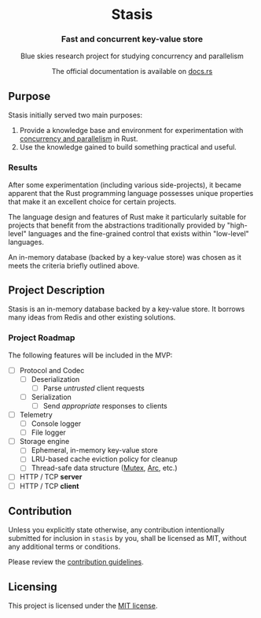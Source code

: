 <div align="center">
 <h1>Stasis</h1>
  <h3>Fast and concurrent key-value store</h3>
  <p>Blue skies research project for studying concurrency and parallelism</p>
  <div style="width:fit-content">
The official documentation is available on <a href="https://docs.rs/stasis-rs">docs.rs</a>

  </div>  
</div>

## Purpose

Stasis initially served two main purposes:

1. Provide a knowledge base and environment for experimentation
   with [concurrency and parallelism][concurrency] in Rust.
2. Use the knowledge gained to build something practical and useful.

### Results

<!-- TODO: Link to blog post -->
After some experimentation (including various side-projects), it became apparent that the Rust
programming language possesses unique properties that make it an excellent choice for certain
projects.

The language design and features of Rust make it particularly suitable for projects that benefit
from the abstractions traditionally provided by "high-level" languages and the fine-grained control
that exists within "low-level" languages.

An in-memory database (backed by a key-value store) was chosen as it meets the criteria briefly
outlined above.

## Project Description

Stasis is an in-memory database backed by a key-value store. It borrows many ideas from Redis and
other existing solutions.

### Project Roadmap

The following features will be included in the MVP:

- [ ] Protocol and Codec
    - [ ] Deserialization
        - [ ] Parse _untrusted_ client requests
    - [ ] Serialization
        - [ ] Send _appropriate_ responses to clients
- [ ] Telemetry
    - [ ] Console logger
    - [ ] File logger
- [ ] Storage engine
    - [ ] Ephemeral, in-memory key-value store
    - [ ] LRU-based cache eviction policy for cleanup
    - [ ] Thread-safe data structure ([Mutex][std::sync::Mutex], [Arc][std::sync::Arc], etc.)
- [ ] HTTP / TCP **server**
- [ ] HTTP / TCP **client**

## Contribution

Unless you explicitly state otherwise, any contribution intentionally submitted for inclusion
in `stasis` by you, shall be licensed as MIT, without any additional terms or conditions.

Please review the [contribution guidelines][contributing].

## Licensing

This project is licensed under the [MIT license][license].

<!-- Links -->

[contributing]: /CONTRIBUTING.md

[documentation]: https://docs.rs/stasis

[license]: /LICENSE

[issue]: https://github.com/dark-fusion/stasis/issues/new

[concurrency]: https://doc.rust-lang.org/book/ch16-00-concurrency.html

[std::sync::Mutex]: https://doc.rust-lang.org/std/sync/struct.Mutex.html

[std::sync::Arc]: https://doc.rust-lang.org/std/sync/struct.Arc.html
